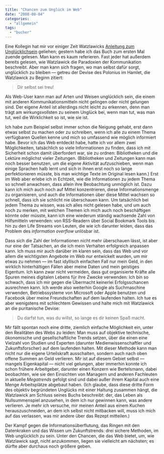 ```yaml
---
title: "Chancen zum Unglück im Web"
date: "2008-08-04"
categories: 
  - "allgemein"
tags: 
  - "bucher"
---
```


Eine Kollegin hat mir vor einiger Zeit Watzlawicks [Anleitung zum Unglücklichsein](http://de.wikipedia.org/wiki/Anleitung_zum_Ungl%C3%BCcklichsein "Anleitung zum Unglücklichsein – Wikipedia") geliehen; gestern habe ich das Buch zum ersten Mal zuende gelesen. Man kann es kaum referieren. Fast jeder hat außerdem bereits gelesen, wie Watzlawick die Paradoxien der Kommunikation beschreibt. Aber man kann sich fragen, wo man selbst dafür sorgt, unglücklich zu bleiben — getreu der Devise des Polonius im Hamlet, die Watzlawick zu Beginn zitiert:

> Dir selbst sei treu!

Als Web-User kann man auf Arten und Weisen unglücklich sein, die einem mit anderen Kommunikationsmitteln nicht gelingen oder nicht gelungen sind. Der eigene Anteil ist allerdings nicht leicht zu erkennen, denn man trägt am wirkungsvollsten zu seinem Unglück bei, wenn man tut, was man tut, weil die Wirklichkeit so ist, wie sie ist.

Ich habe zum Beispiel selbst immer schon die Neigung gehabt, erst dann etwas selbst zu machen oder zu schreiben, wenn ich alle zu einem Thema verfügbaren Quellen kenne und mich so umfassend wie möglich informiert habe. Bevor ich das Web entdeckt habe, hatte ich vor allem zwei Möglichkeiten, tatsächlich so viele Informationen zu finden, dass ich mit Sicherheit schon damit überfordert war, sie zu ordnen: Bibliotheken und die Lektüre möglichst vieler Zeitungen. (Bibliotheken und Zeitungen kann man noch besser benutzen, um die eigene Aktivität aufzuschieben, wenn man einige Sprachen halb lernt und sich in ihnen erst noch so lange perfektionieren müsste, bis man wichtige Texte im Original lesen kann.) Erst im Web aber erlebe ich in Echtzeit, wie die Informationen zu jedem Thema so schnell anwachsen, dass allein ihre Beobachtung unmöglich ist. Dazu kann ich mich auch noch auf Mittel konzentrieren, diese Informationsmenge zu organisieren, und auch die Informationen über diese Mittel wachsen so schnell, dass ich sie schlicht nie überschauen kann. Um tatsächlich bei jedem Thema zu wissen, was ich alles nicht gelesen habe, und um auch noch zu merken, mit welchen Themen ich mich auch noch beschäftigen könnte oder müsste, kann ich eine wiederum ständig wachsende Zahl von Hilfsmitteln verwenden: von RSS-Readern über Social Bookmark Tools bis hin zu den Life Streams von Leuten, die wie ich darunter leiden, dass das Problem des _information overflow_ unlösbar ist.

Dass sich die Zahl der Informationen nicht mehr überschauen lässt, ist aber nur eine der Tatsachen, an die ich mein Verhalten erfolgreich anpassen kann. Ich muss mir auch darüber im klaren sein, dass das Web und vor allem die wichtigsten Angebote im Web nur entwickelt wurden, um mir etwas zu nehmen — im fast idyllisch einfachen Fall nur mein Geld, in den wirklich hinterhältigen Fällen aber meine Daten und mein geistiges Eigentum. Ich kann zwar nicht vermeiden, dass gut organisierte Kräfte alle Spuren meines digitalen Lebens für ihre Zwecke verwenden: Ich bin so schwach, dass ich mir gegen die Übermacht keinerlei Erfolgsschancen ausrechnen kann. Ich werde also weiterhin Google als Suchmaschine verwenden, Betriebssysteme von Microsoft oder Apple benutzen und Facebook über meine Freundschaften auf dem laufenden halten. Ich tue es aber wenigstens mit schlechtem Gewissen und halte mich mit Watzlawick an die puritanische Devise:

> Du darfst tun, was du willst, so lange es dir keinen Spaß macht.

Mir fällt spontan noch eine dritte, ziemlich einfache Möglichkeit ein, unter den Realitäten des Webs zu leiden: Man muss auf objektive technische, ökonomische und gesellschaftliche Trends setzen, über die einen eine Vielzahl von Studien und Experten (darunter Medienwissenschaftler und Zukunftsforscher) auf dem laufenden halten. Mit dieser Methode kann man nicht nur die eigene Urteilskraft ausschalten, sondern auch nach oben offene Summen an Geld verlieren. Mir ist auf diesem Gebiet selbst — mangels Eigenkapital — nicht viel gelungen, aber immerhin konnte ich schon frühere Arbeitgeber, darunter einen Konzern wie Bertelsmann, dabei beobachten, wie sie den Einsichten von Managern und anderen Fachleuten in aktuelle _Megatrends_ gefolgt sind und dabei außer ihrem Kapital auch eine Menge Arbeitsplätze abgebaut haben. (Ich glaube, dass diese dritte Form des objektiv begründeten Unglücks mit einer Haltung zusammen hängt, die Watzlawick am Schluss seines Buchs beschreibt: der, das Leben als Nullsummenspiel anzusehen, in dem ich nur gewinnen kann, was andere verlieren. Je mehr ich versuche, mir meinen Anteil aus einem Kuchen herauszuschneiden, an dem ich selbst nicht mitbacken will, muss ich mich auf das verlassen, was mir andere über das Rezept mitteilen.)

Der Kampf gegen die Informationsüberflutung, das Ringen mit den Datenkraken und das Wissen um Zukunftstrends: drei sichere Methoden, im Web unglücklich zu sein. Unter den Chancen, die das Web bietet, um, wie Watzlawick sagt, nicht anzukommen, liegen sie vielleicht am nächsten; es dürfte aber durchaus noch größere geben.

